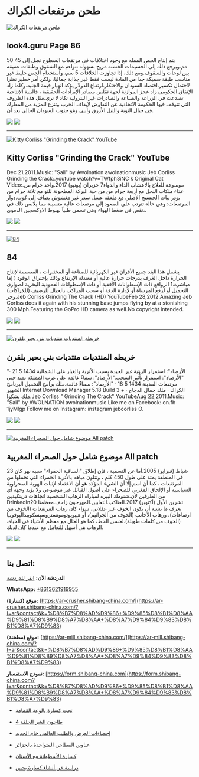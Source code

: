 # طحن مرتفعات الكراك

<a href="https://swt.shibang-china.com/?l=ar&img&k=%D8%B7%D8%AD%D9%86+%D9%85%D8%B1%D8%AA%D9%81%D8%B9%D8%A7%D8%AA+%D8%A7%D9%84%D9%83%D8%B1%D8%A7%D9%83" target="_blank">![طحن مرتفعات الكراك](http://static.shibang-china.com/all-800x300/289.jpg)</a>

## look4.guru Page 86
يتم إنتاج الجص الممله مع وجود اختلافات في مرتفعات السطوح تصل إلى 45 50 مم.ويرجع ذلك إلى الجسيمات الخشنة مزيج بسهولة تتواءم مع الشقوق وطبقات عميقة بين لوحات والسقوف.ومع ذلك، إذا تجاوزت الخلافات 5 سم، واستخدام الجص خليط غير مناسب طبقة سميكة جدا من المادة ليست فقط غير جذابة جماليا، ولكن أمر خطير نظرا لاحتمال تكسير.اقتصاد السودان والاحتكار.ارتفاع الدولار يؤكد انهيار قيمة الجنيه.وكلما زاد الإنفاق الحكومي زاد عجز الموازنة لجهة تقلص مصادر الإيرادات الحقيقية ، فالبنية الإنتاجية تصدعت في الزراعة والصناعة والصادرات غير البترولية تكاد لا تري.مثل هذه الظروف التي تتوقف فيها الحكومة الاتحادية عن التفاوض لإيقاف الحرب وتنزع للمزيد من المعارك في جبال النوبة والنيل الأزرق وأبيي وهو جنوب السودان الحالي بعد أن.


<a href="https://whatsapp.shibangsoft.com/WhatsApp.php" target="_blank" title="WhatsApp">![](http://static.shibang-china.com/icon/whatsapp.png)</a> <a href="https://swt.shibang-china.com/?l=ar&icon&k=%D8%B7%D8%AD%D9%86+%D9%85%D8%B1%D8%AA%D9%81%D8%B9%D8%A7%D8%AA+%D8%A7%D9%84%D9%83%D8%B1%D8%A7%D9%83" target="_blank">![](http://static.shibang-china.com/icon/chat-ar.png)</a>

---

<a href="https://swt.shibang-china.com/?l=ar&img&k=%D8%B7%D8%AD%D9%86+%D9%85%D8%B1%D8%AA%D9%81%D8%B9%D8%A7%D8%AA+%D8%A7%D9%84%D9%83%D8%B1%D8%A7%D9%83" target="_blank">![Kitty Corliss &quot;Grinding the Crack&quot; YouTube](http://static.shibang-china.com/all-800x300/417.jpg)</a>

## Kitty Corliss &quot;Grinding the Crack&quot; YouTube
Dec 21,2011.Music: &quot;Sail&quot; by Awolnation awolnationmusic Jeb Corliss Grinding the Crack:.youtube watch?v=TWfph3iNC k Original Cat Video:.موسوعة للعلاج بالاعشاب الداء والدواء7 حزيران (يونيو) 2017.واحد جرام من غذاء ملكات النحل مع أربعة جرام من من حبة البركة المطحونة للتو مع ثلاثة جرام من بودر نبات الجنسنج الأصلي مع ملعقة عسل سدر غير مغشوش يضاف إلى كوب.دوار المرتفعات: وهي حالة تترتب على الصعود إلى مرتفعات عالية متسببة مما يلابس ذلك في نقص في ضغط الهواء وهي تسمى طبياً بهبوط الاوكسجين الدموي،.


<a href="https://whatsapp.shibangsoft.com/WhatsApp.php" target="_blank" title="WhatsApp">![](http://static.shibang-china.com/icon/whatsapp.png)</a> <a href="https://swt.shibang-china.com/?l=ar&icon&k=%D8%B7%D8%AD%D9%86+%D9%85%D8%B1%D8%AA%D9%81%D8%B9%D8%A7%D8%AA+%D8%A7%D9%84%D9%83%D8%B1%D8%A7%D9%83" target="_blank">![](http://static.shibang-china.com/icon/chat-ar.png)</a>

---

<a href="https://swt.shibang-china.com/?l=ar&img&k=%D8%B7%D8%AD%D9%86+%D9%85%D8%B1%D8%AA%D9%81%D8%B9%D8%A7%D8%AA+%D8%A7%D9%84%D9%83%D8%B1%D8%A7%D9%83" target="_blank">![84](http://static.shibang-china.com/all-800x300/1301.jpg)</a>

## 84
يشمل هذا البند جميع الأفران غير الكهربائية للصناعة أو المختبرات ، المصممة لإنتاج الحرارة داخل الغرف بدرجات حرارة عالية أو معتدلة الإرتفاع وذلك بإحتراق الوقود ( إما مباشرة.1 الروافع ذات الإسطوانات الأفقية أو ذات الإسطوانات العمودية البحرية لصوارى التحميل أو لرفع المرساة أو لإدارة الدفة أو سحب المراكب بالحبال للرصيف (للكراكات) وجر.Jeb Corliss Grinding The Crack (HD) YouTubeFeb 28,2012.Amazing Jeb Corliss does it again with his stunning base jumps flying by at a stonishing 300 Mph.Featuring the GoPro HD camera as well.No copyright intended.


<a href="https://whatsapp.shibangsoft.com/WhatsApp.php" target="_blank" title="WhatsApp">![](http://static.shibang-china.com/icon/whatsapp.png)</a> <a href="https://swt.shibang-china.com/?l=ar&icon&k=%D8%B7%D8%AD%D9%86+%D9%85%D8%B1%D8%AA%D9%81%D8%B9%D8%A7%D8%AA+%D8%A7%D9%84%D9%83%D8%B1%D8%A7%D9%83" target="_blank">![](http://static.shibang-china.com/icon/chat-ar.png)</a>

---

<a href="https://swt.shibang-china.com/?l=ar&img&k=%D8%B7%D8%AD%D9%86+%D9%85%D8%B1%D8%AA%D9%81%D8%B9%D8%A7%D8%AA+%D8%A7%D9%84%D9%83%D8%B1%D8%A7%D9%83" target="_blank">![خريطه المنتديات منتديات بني بحير بلقرن](http://static.shibang-china.com/all-800x300/141.jpg)</a>

## خريطه المنتديات منتديات بني بحير بلقرن
&quot;الأرصاد&quot;: استمرار الرؤية غير الجيدة بسبب الأتربة والغبار على الشمالية 1434 5 21 &middot; &quot;الأرصاد&quot;: استمرار تأثير السحب.&quot;الأرصاد&quot;: سماءٌ غائمة على غرب المملكة تمتد حتى مرتفعات المدينة 1434 5 18 &middot; &quot;الأرصاد&quot;: سماءٌ غائمة.ملك برامج التحميل البرنامج الشهير Internet Download Manager 5.18 Build 3 + الكراك &middot; ملك جمال الدجاج &middot; ملك يشكوا.Jeb Corliss &quot; Grinding The Crack&quot; YouTubeAug 22,2011.Music: &quot;Sail&quot; by AWOLNATION awolnationmusic Like me on Facebook: on.fb 1jyMlgp Follow me on Instagram: instagram jebcorliss O.


<a href="https://whatsapp.shibangsoft.com/WhatsApp.php" target="_blank" title="WhatsApp">![](http://static.shibang-china.com/icon/whatsapp.png)</a> <a href="https://swt.shibang-china.com/?l=ar&icon&k=%D8%B7%D8%AD%D9%86+%D9%85%D8%B1%D8%AA%D9%81%D8%B9%D8%A7%D8%AA+%D8%A7%D9%84%D9%83%D8%B1%D8%A7%D9%83" target="_blank">![](http://static.shibang-china.com/icon/chat-ar.png)</a>

---

<a href="https://swt.shibang-china.com/?l=ar&img&k=%D8%B7%D8%AD%D9%86+%D9%85%D8%B1%D8%AA%D9%81%D8%B9%D8%A7%D8%AA+%D8%A7%D9%84%D9%83%D8%B1%D8%A7%D9%83" target="_blank">![موضوع شامل حول الصحراء المغربية All patch](http://static.shibang-china.com/all-800x300/585.jpg)</a>

## موضوع شامل حول الصحراء المغربية All patch
23 شباط (فبراير) 2005.أما عن التسمية ، فإن إطلاق &quot;الساقية الحمراء&quot; سببه نهر كان في المنطقة يمتد على طول 450 كلم ، وتتلون مياهه بالأتربة الحمراء التي تحملها من المرتفعات ، كما أن اسم.إلا أن الشيء المؤكد هو أن الاعتماد لإثبات الهوية الصحراوية السياسية أو الإلحاق المغربي للصحراء على أصول القبائل غير موضوعي ولا يؤيد وجهة أي من الطرفين لأن.شنومك البيرة لمباراة الرهاب الشخصية اتجاهات درينكيدين DrinkedIn20 تشرين الأول (أكتوبر) 2017.العناكب.الثعابين.المهرجون زاحف.معظمنا يعرف ما يشبه أن يكون الخوف غير عقلاني، سواء كان رهاب المرتفعات (الخوف من ارتفاعات)، ورهاب الأجانب (الخوف من الجراثيم)، أو هيبوبوتومونستروسيسكويبداليوفوبيا (الخوف من كلمات طويلة).لحسن الحظ، كما هو الحال مع معظم الأشياء في الحياة، الرهاب هي أسهل للتعامل مع عندما كان لديك.


<a href="https://whatsapp.shibangsoft.com/WhatsApp.php" target="_blank" title="WhatsApp">![](http://static.shibang-china.com/icon/whatsapp.png)</a> <a href="https://swt.shibang-china.com/?l=ar&icon&k=%D8%B7%D8%AD%D9%86+%D9%85%D8%B1%D8%AA%D9%81%D8%B9%D8%A7%D8%AA+%D8%A7%D9%84%D9%83%D8%B1%D8%A7%D9%83" target="_blank">![](http://static.shibang-china.com/icon/chat-ar.png)</a>

---
## اتصل بنا:

**الدردشة الآن:** [انقر للدردشة](https://swt.shibang-china.com?l=ar&contact&k=%D8%B7%D8%AD%D9%86+%D9%85%D8%B1%D8%AA%D9%81%D8%B9%D8%A7%D8%AA+%D8%A7%D9%84%D9%83%D8%B1%D8%A7%D9%83)

**WhatsApp:**  [+8613621919955](https://whatsapp.shibangsoft.com/WhatsApp.php)

**موقع (كسارة):** [https://ar-crusher.shibang-china.com/](https://ar-crusher.shibang-china.com/?l=ar&contact&k=%D8%B7%D8%AD%D9%86+%D9%85%D8%B1%D8%AA%D9%81%D8%B9%D8%A7%D8%AA+%D8%A7%D9%84%D9%83%D8%B1%D8%A7%D9%83)

**موقع (مطحنة):** [https://ar-mill.shibang-china.com/](https://ar-mill.shibang-china.com/?l=ar&contact&k=%D8%B7%D8%AD%D9%86+%D9%85%D8%B1%D8%AA%D9%81%D8%B9%D8%A7%D8%AA+%D8%A7%D9%84%D9%83%D8%B1%D8%A7%D9%83)

**نموذج الاستفسار:** [https://form.shibang-china.com](https://form.shibang-china.com?l=ar&contact&k=%D8%B7%D8%AD%D9%86+%D9%85%D8%B1%D8%AA%D9%81%D8%B9%D8%A7%D8%AA+%D8%A7%D9%84%D9%83%D8%B1%D8%A7%D9%83)

* [تحت كسارة بالوعة القمامة](../23/%D8%AA%D8%AD%D8%AA%20%D9%83%D8%B3%D8%A7%D8%B1%D8%A9%20%D8%A8%D8%A7%D9%84%D9%88%D8%B9%D8%A9%20%D8%A7%D9%84%D9%82%D9%85%D8%A7%D9%85%D8%A9.md)

* [طاحون الشر الحلقة 4](../21/%D8%B7%D8%A7%D8%AD%D9%88%D9%86%20%D8%A7%D9%84%D8%B4%D8%B1%20%D8%A7%D9%84%D8%AD%D9%84%D9%82%D8%A9%204.md)

* [إحصاءات العرض والطلب العالمي خام الحديد](../24/%D8%A5%D8%AD%D8%B5%D8%A7%D8%A1%D8%A7%D8%AA%20%D8%A7%D9%84%D8%B9%D8%B1%D8%B6%20%D9%88%D8%A7%D9%84%D8%B7%D9%84%D8%A8%20%D8%A7%D9%84%D8%B9%D8%A7%D9%84%D9%85%D9%8A%20%D8%AE%D8%A7%D9%85%20%D8%A7%D9%84%D8%AD%D8%AF%D9%8A%D8%AF.md)

* [عناوين المطاحن المتواجدة بالجزائر](../21/%D8%B9%D9%86%D8%A7%D9%88%D9%8A%D9%86%20%D8%A7%D9%84%D9%85%D8%B7%D8%A7%D8%AD%D9%86%20%D8%A7%D9%84%D9%85%D8%AA%D9%88%D8%A7%D8%AC%D8%AF%D8%A9%20%D8%A8%D8%A7%D9%84%D8%AC%D8%B2%D8%A7%D8%A6%D8%B1.md)

* [كسارة الأسطوانة مع الأسنان](../21/%D9%83%D8%B3%D8%A7%D8%B1%D8%A9%20%D8%A7%D9%84%D8%A3%D8%B3%D8%B7%D9%88%D8%A7%D9%86%D8%A9%20%D9%85%D8%B9%20%D8%A7%D9%84%D8%A3%D8%B3%D9%86%D8%A7%D9%86.md)

* [دراسة عن أنشاء كسارة بحص](../21/%D8%AF%D8%B1%D8%A7%D8%B3%D8%A9%20%D8%B9%D9%86%20%D8%A3%D9%86%D8%B4%D8%A7%D8%A1%20%D9%83%D8%B3%D8%A7%D8%B1%D8%A9%20%D8%A8%D8%AD%D8%B5.md)